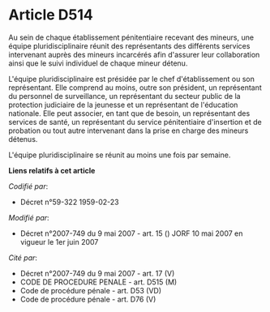 # Article D514

Au sein de chaque établissement pénitentiaire recevant des mineurs, une équipe pluridisciplinaire réunit des représentants
des différents services intervenant auprès des mineurs incarcérés afin d'assurer leur collaboration ainsi que le suivi
individuel de chaque mineur détenu.

L'équipe pluridisciplinaire est présidée par le chef d'établissement ou son représentant. Elle comprend au moins, outre son
président, un représentant du personnel de surveillance, un représentant du secteur public de la protection judiciaire de la
jeunesse et un représentant de l'éducation nationale. Elle peut associer, en tant que de besoin, un représentant des services
de santé, un représentant du service pénitentiaire d'insertion et de probation ou tout autre intervenant dans la prise en
charge des mineurs détenus.

L'équipe pluridisciplinaire se réunit au moins une fois par semaine.

**Liens relatifs à cet article**

_Codifié par_:

  - Décret n°59-322 1959-02-23

_Modifié par_:

  - Décret n°2007-749 du 9 mai 2007 - art. 15 () JORF 10 mai 2007 en vigueur le 1er juin 2007

_Cité par_:

  - Décret n°2007-749 du 9 mai 2007 - art. 17 (V)
  - CODE DE PROCEDURE PENALE - art. D515 (M)
  - Code de procédure pénale - art. D53 (VD)
  - Code de procédure pénale - art. D76 (V)
